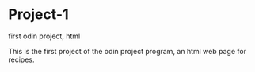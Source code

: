 # Project-1
first odin project, html

This is the first project of the odin project program, an html web page for recipes.
